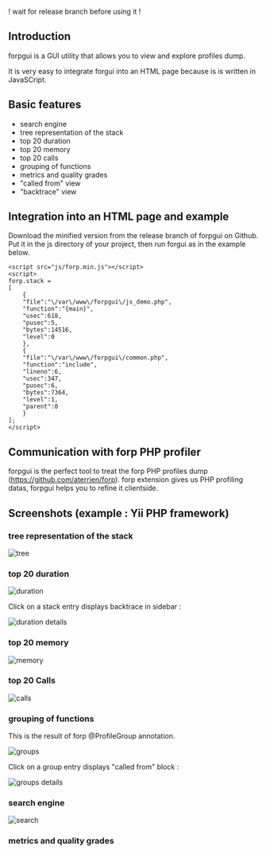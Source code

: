 ! wait for release branch before using it !

## Introduction ##

forpgui is a GUI utility that allows you to view and explore profiles dump.

It is very easy to integrate forgui into an HTML page because is is written in JavaSCript.

## Basic features ##

- search engine
- tree representation of the stack
- top 20 duration
- top 20 memory
- top 20 calls
- grouping of functions
- metrics and quality grades
- "called from" view
- "backtrace" view

## Integration into an HTML page and example ##

Download the minified version from the release branch of forpgui on Github.
Put it in the js directory of your project, then run forgui as in the example below.


```
<script src="js/forp.min.js"></script>
<script>
forp.stack =
[
    {
    "file":"\/var\/www\/forpgui\/js_demo.php",
    "function":"{main}",
    "usec":618,
    "pusec":5,
    "bytes":14516,
    "level":0
    },
    {
    "file":"\/var\/www\/forpgui\/common.php",
    "function":"include",
    "lineno":6,
    "usec":347,
    "pusec":6,
    "bytes":7364,
    "level":1,
    "parent":0
    }
];
</script>
```

## Communication with forp PHP profiler ##

forpgui is the perfect tool to treat the forp PHP profiles dump (https://github.com/aterrien/forp).
forp extension gives us PHP profiling datas, forpgui helps you to refine it clientside.

## Screenshots (example : Yii PHP framework) ##

### tree representation of the stack ###

![tree](https://raw.github.com/aterrien/forpgui/master/doc/ui-tree.png)

### top 20 duration ###

![duration](https://raw.github.com/aterrien/forpgui/master/doc/ui-duration.png)

Click on a stack entry displays backtrace in sidebar :

![duration details](https://raw.github.com/aterrien/forpgui/master/doc/ui-duration-details.png)

### top 20 memory ###

![memory](https://raw.github.com/aterrien/forpgui/master/doc/ui-memory.png)

### top 20 Calls ###

![calls](https://raw.github.com/aterrien/forpgui/master/doc/ui-calls.png)

### grouping of functions ###

This is the result of forp @ProfileGroup annotation.

![groups](https://raw.github.com/aterrien/forpgui/master/doc/ui-groups.png)

Click on a group entry displays "called from" block :

![groups details](https://raw.github.com/aterrien/forpgui/master/doc/ui-groups-details.png)

### search engine ###

![search](https://raw.github.com/aterrien/forpgui/master/doc/ui-search.png)


### metrics and quality grades